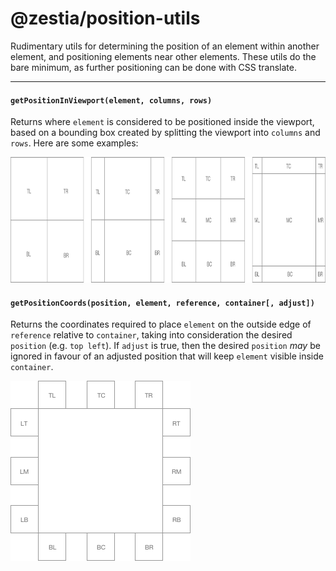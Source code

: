 # @zestia/position-utils

Rudimentary utils for determining the position of an element within another element, and positioning
elements near other elements. These utils do the bare minimum, as further positioning can be done with CSS translate.

<hr>

#### `getPositionInViewport(element, columns, rows)`

Returns where `element` is considered to be positioned inside the viewport, based on a bounding box created by splitting the viewport into `columns` and `rows`. Here are some examples:

<img src="assets/position.png" width="860" height="201">

#### `getPositionCoords(position, element, reference, container[, adjust])`

Returns the coordinates required to place `element` on the outside edge of `reference` relative to `container`, taking into consideration the desired `position` (e.g. `top left`). If `adjust` is true, then the desired `position` _may_ be ignored in favour of an adjusted position that will keep `element` visible inside `container`.

<img src="assets/coords.png" width="288" height="288">
